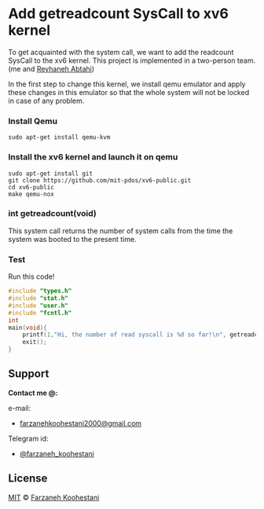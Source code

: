# Add getreadcount SysCall to xv6 kernel
To get acquainted with the system call, we want to add the readcount SysCall to the xv6 kernel.
This project is implemented in a two-person team. (me and [Reyhaneh Abtahi](https://github.com/ReyhaneAbtahi))

In the first step to change this kernel, we install qemu emulator and apply these changes in this emulator so that the whole system will not be locked in case of any problem.

### Install Qemu
```
sudo apt-get install qemu-kvm
```

### Install the xv6 kernel and launch it on qemu
```
sudo apt-get install git
git clone https://github.com/mit-pdos/xv6-public.git
cd xv6-public
make qemu-nox
```
### int getreadcount(void)
This system call returns the number of system calls from the time the system was booted to the present time.

### Test
Run this code!
```c
#include "types.h"
#include "stat.h"
#include "user.h"
#include "fcntl.h"
int 
main(void){
	printf(1,"Hi, the number of read syscall is %d so far!\n", getreadcount());
	exit();
}
```

## Support

**Contact me @:**

e-mail:

* farzanehkoohestani2000@gmail.com

Telegram id:

* [@farzaneh_koohestani](https://t.me/farzaneh_koohestani)

## License
[MIT](https://github.com/farkoo/xv6-getreadcount/blob/master/LICENSE)
&#0169; 
[Farzaneh Koohestani](https://github.com/farkoo)

